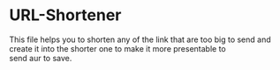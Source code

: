 # URL-Shortener
This file helps you to shorten any of the link that are too big to send and create it into the shorter one to make it more presentable to send aur to save.
